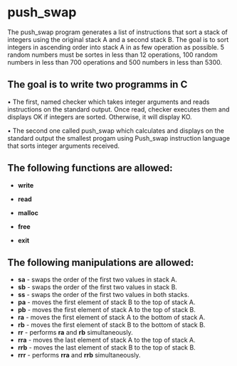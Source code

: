 # push_swap

The push_swap program generates a list of instructions that sort a stack of integers using the original stack A and a second  stack B. The goal is to sort integers in ascending order into stack A in as few operation as possible. 5 random numbers must be sortes in less than 12 operations, 100 random numbers in less than 700 operations and 500 numbers in less than 5300.

## The goal is to write two programms in C

• The first, named checker which takes integer arguments and reads instructions on the standard output. Once read, checker executes them and displays OK if integers are sorted. Otherwise, it will display KO.

• The second one called push_swap which calculates and displays on the standard output the smallest progam using Push_swap instruction language that sorts integer arguments received.

## The following functions are allowed:

* __write__

* __read__
* __malloc__
* __free__
* __exit__

## The following manipulations are allowed:

* __sa__ - swaps the order of the first two values in stack A.
* __sb__ - swaps the order of the first two values in stack B.
* __ss__ - swaps the order of the first two values in both stacks.
* __pa__ - moves the first element of stack B to the top of stack A.
* __pb__ - moves the first element of stack A to the top of stack B.
* __ra__ - moves the first element of stack A to the bottom of stack A.
* __rb__ - moves the first element of stack B to the bottom of stack B.
* __rr__ - performs __ra__ and __rb__ simultaneously.
* __rra__ - moves the last element of stack A to the top of stack A.
* __rrb__ - moves the last element of stack B to the top of stack B.
* __rrr__ - performs __rra__ and __rrb__ simultaneously.
